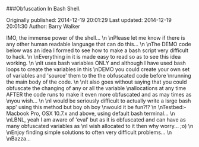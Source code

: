 ###Obfuscation In Bash Shell.

Originally published: 2014-12-19 20:01:29
Last updated: 2014-12-19 20:01:30
Author: Barry Walker

IMO, the immense power of the shell...\n\nPlease let me know if there is any other human readable language that can do this...\n\nThe DEMO code below was an idea I formed to see how to make a bash script very difficult to hack.\n\nEverything in it is made easy to read so as to see this idea working.\n\nIt uses bash variables ONLY and although I have used bash loops to create the variables in this\nDEMO you could create your own set of variables and 'source' them to the the obfuscated code before\nrunning the main body of the code.\n\nIt also goes without saying that you could obfuscate the changing of any or all the variable\nallocations at any time AFTER the code runs to make it even more obfuscated and as may times as\nyou wish...\n\nI would be seriously difficult to actually write a lsrge bash app' using this method but boy oh boy\nwould it be fun?!?\n\nTestbed:- Macbook Pro, OSX 10.7.x and above, using default bash terminal...\n\nLBNL, yeah I am aware of 'eval' but as it is obfuscated and can have as many obfuscated variables as\nI wish allocated to it then why worry... ;o)\n\nEnjoy finding simple solutions to often very difficult problems...\n\nBazza...